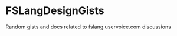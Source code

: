 FSLangDesignGists
=================

Random gists and docs related to fslang.uservoice.com discussions

